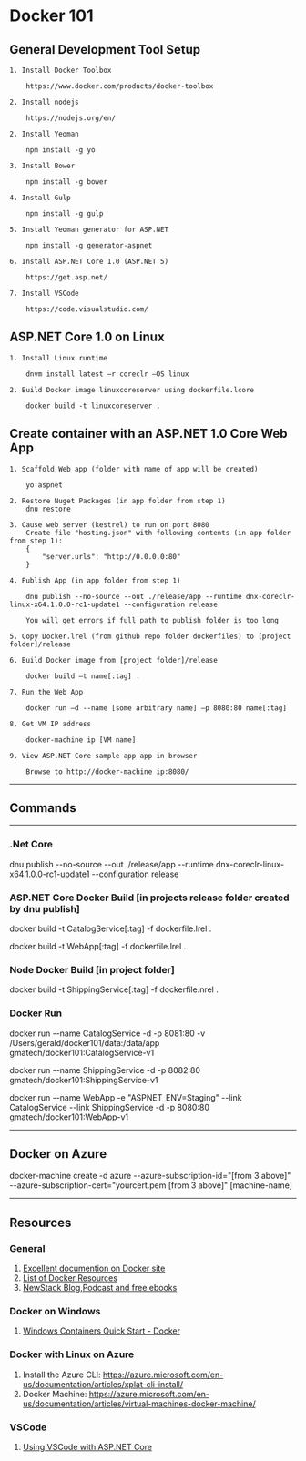 # Docker 101

## General Development Tool Setup

	1. Install Docker Toolbox
    
        https://www.docker.com/products/docker-toolbox
    
    2. Install nodejs
    
        https://nodejs.org/en/
        
	2. Install Yeoman
    
        npm install -g yo
        
	3. Install Bower
    
        npm install -g bower
    
	4. Install Gulp
    
        npm install -g gulp
        
	5. Install Yeoman generator for ASP.NET
    
        npm install -g generator-aspnet
        
	6. Install ASP.NET Core 1.0 (ASP.NET 5)
    
        https://get.asp.net/
        
    7. Install VSCode
    
        https://code.visualstudio.com/
        

## ASP.NET Core 1.0 on Linux
        
	1. Install Linux runtime
    
        dnvm install latest –r coreclr –OS linux
        
    2. Build Docker image linuxcoreserver using dockerfile.lcore
    
        docker build -t linuxcoreserver .
        
## Create container with an ASP.NET 1.0 Core Web App
        
	1. Scaffold Web app (folder with name of app will be created)
    
        yo aspnet
        
    2. Restore Nuget Packages (in app folder from step 1)
        dnu restore
        
    3. Cause web server (kestrel) to run on port 8080
        Create file "hosting.json" with following contents (in app folder from step 1):
        {
            "server.urls": "http://0.0.0.0:80"
        }
        
	4. Publish App (in app folder from step 1)
    
        dnu publish --no-source --out ./release/app --runtime dnx-coreclr-linux-x64.1.0.0-rc1-update1 --configuration release
        
        You will get errors if full path to publish folder is too long
        
	5. Copy Docker.lrel (from github repo folder dockerfiles) to [project folder]/release
    
	6. Build Docker image from [project folder]/release
    
        docker build –t name[:tag] .
        
	7. Run the Web App
    
        docker run –d --name [some arbitrary name] –p 8080:80 name[:tag]
        
    8. Get VM IP address
    
        docker-machine ip [VM name]
        
	9. View ASP.NET Core sample app app in browser
    
        Browse to http://docker-machine ip:8080/

***

## Commands

***

### .Net Core

dnu publish --no-source --out ./release/app --runtime dnx-coreclr-linux-x64.1.0.0-rc1-update1 --configuration release

### ASP.NET Core Docker Build [in projects release folder created by dnu publish]

docker build -t CatalogService[:tag] -f dockerfile.lrel .

docker build -t WebApp[:tag] -f dockerfile.lrel .

### Node Docker Build [in project folder]

docker build -t ShippingService[:tag] -f dockerfile.nrel .

### Docker Run

docker run --name CatalogService -d -p 8081:80 -v /Users/gerald/docker101/data:/data/app gmatech/docker101:CatalogService-v1

docker run --name ShippingService -d -p 8082:80 gmatech/docker101:ShippingService-v1

docker run --name WebApp -e "ASPNET_ENV=Staging" --link CatalogService --link ShippingService -d -p 8080:80 gmatech/docker101:WebApp-v1

***

## Docker on Azure

docker-machine create -d azure --azure-subscription-id="[from 3 above]" --azure-subscription-cert="yourcert.pem [from 3 above]" [machine-name]

***

## Resources

### General

1. [Excellent documention on Docker site](http://www.docker.com/)
2. [List of Docker Resources](https://github.com/veggiemonk/awesome-docker)
2. [NewStack Blog,Podcast and free ebooks](http://thenewstack.io/)

### Docker on Windows

1. [Windows Containers Quick Start - Docker](https://msdn.microsoft.com/en-us/virtualization/windowscontainers/quick_start/manage_docker)

### Docker with Linux on Azure

1. Install the Azure CLI: https://azure.microsoft.com/en-us/documentation/articles/xplat-cli-install/
2. Docker Machine: https://azure.microsoft.com/en-us/documentation/articles/virtual-machines-docker-machine/

### VSCode

1. [Using VSCode with ASP.NET Core](https://code.visualstudio.com/docs/runtimes/aspnet5)




